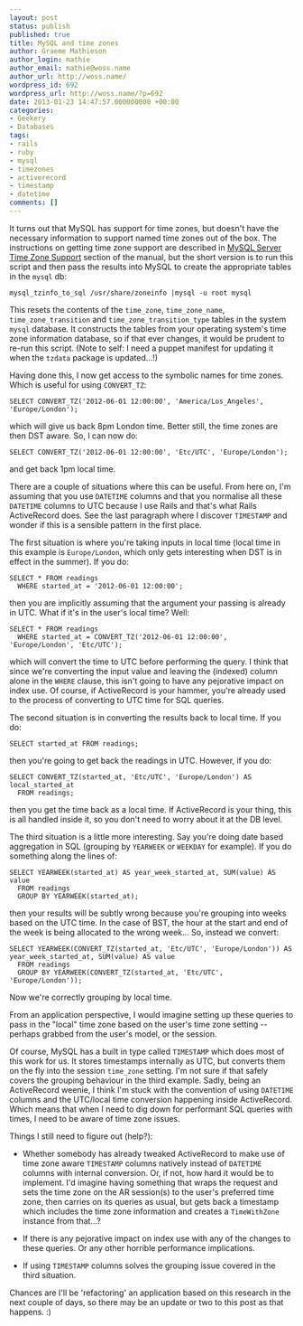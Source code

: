 ```yaml
---
layout: post
status: publish
published: true
title: MySQL and time zones
author: Graeme Mathieson
author_login: mathie
author_email: mathie@woss.name
author_url: http://woss.name/
wordpress_id: 692
wordpress_url: http://woss.name/?p=692
date: 2013-01-23 14:47:57.000000000 +00:00
categories:
- Geekery
- Databases
tags:
- rails
- ruby
- mysql
- timezones
- activerecord
- timestamp
- datetime
comments: []
---
```

It turns out that MySQL has support for time zones, but doesn't have the necessary information to support named time zones out of the box. The instructions on getting time zone support are described in [MySQL Server Time Zone Support](http://dev.mysql.com/doc/refman/5.5/en/time-zone-support.html) section of the manual, but the short version is to run this script and then pass the results into MySQL to create the appropriate tables in the `mysql` db:

    mysql_tzinfo_to_sql /usr/share/zoneinfo |mysql -u root mysql

This resets the contents of the `time_zone`, `time_zone_name`, `time_zone_transition` and `time_zone_transition_type` tables in the system `mysql` database. It constructs the tables from your operating system's time zone information database, so if that ever changes, it would be prudent to re-run this script. (Note to self: I need a puppet manifest for updating it when the `tzdata` package is updated...!)

Having done this, I now get access to the symbolic names for time zones. Which is useful for using `CONVERT_TZ`:

    SELECT CONVERT_TZ('2012-06-01 12:00:00', 'America/Los_Angeles', 'Europe/London');

which will give us back 8pm London time. Better still, the time zones are then DST aware. So, I can now do:

    SELECT CONVERT_TZ('2012-06-01 12:00:00', 'Etc/UTC', 'Europe/London');

and get back 1pm local time.

There are a couple of situations where this can be useful. From here on, I'm assuming that you use `DATETIME` columns and that you normalise all these `DATETIME` columns to UTC because I use Rails and that's what Rails ActiveRecord does. See the last paragraph where I discover `TIMESTAMP` and wonder if this is a sensible pattern in the first place.

The first situation is where you're taking inputs in local time (local time in this example is `Europe/London`, which only gets interesting when DST is in effect in the summer). If you do:

    SELECT * FROM readings
      WHERE started_at = '2012-06-01 12:00:00';

then you are implicitly assuming that the argument your passing is already in UTC. What if it's in the user's local time? Well:

    SELECT * FROM readings
      WHERE started_at = CONVERT_TZ('2012-06-01 12:00:00', 'Europe/London', 'Etc/UTC');

which will convert the time to UTC before performing the query. I think that since we're converting the input value and leaving the (indexed) column alone in the `WHERE` clause, this isn't going to have any pejorative impact on index use. Of course, if ActiveRecord is your hammer, you're already used to the process of converting to UTC time for SQL queries.

The second situation is in converting the results back to local time. If you do:

    SELECT started_at FROM readings;

then you're going to get back the readings in UTC. However, if you do:

    SELECT CONVERT_TZ(started_at, 'Etc/UTC', 'Europe/London') AS local_started_at
      FROM readings;

then you get the time back as a local time. If ActiveRecord is your thing, this is all handled inside it, so you don't need to worry about it at the DB level.

The third situation is a little more interesting. Say you're doing date based aggregation in SQL (grouping by `YEARWEEK` or `WEEKDAY` for example). If you do something along the lines of:

    SELECT YEARWEEK(started_at) AS year_week_started_at, SUM(value) AS value
      FROM readings
      GROUP BY YEARWEEK(started_at);

then your results will be subtly wrong because you're grouping into weeks based on the UTC time. In the case of BST, the hour at the start and end of the week is being allocated to the wrong week… So, instead we convert:

    SELECT YEARWEEK(CONVERT_TZ(started_at, 'Etc/UTC', 'Europe/London')) AS year_week_started_at, SUM(value) AS value
      FROM readings
      GROUP BY YEARWEEK(CONVERT_TZ(started_at, 'Etc/UTC', 'Europe/London'));

Now we're correctly grouping by local time.

From an application perspective, I would imagine setting up these queries to pass in the "local" time zone based on the user's time zone setting -- perhaps grabbed from the user's model, or the session.

Of course, MySQL has a built in type called `TIMESTAMP` which does most of this work for us. It stores timestamps internally as UTC, but converts them on the fly into the session `time_zone` setting. I'm not sure if that safely covers the grouping behaviour in the third example. Sadly, being an ActiveRecord weenie, I think I'm stuck with the convention of using `DATETIME` columns and the UTC/local time conversion happening inside ActiveRecord. Which means that when I need to dig down for performant SQL queries with times, I need to be aware of time zone issues.

Things I still need to figure out (help?):

* Whether somebody has already tweaked ActiveRecord to make use of time zone aware `TIMESTAMP` columns natively instead of `DATETIME` columns with internal conversion. Or, if not, how hard it would be to implement. I'd imagine having something that wraps the request and sets the time zone on the AR session(s) to the user's preferred time zone, then carries on its queries as usual, but gets back a timestamp which includes the time zone information and creates a `TimeWithZone` instance from that...?

* If there is any pejorative impact on index use with any of the changes to these queries. Or any other horrible performance implications.

* If using `TIMESTAMP` columns solves the grouping issue covered in the third situation.

Chances are I'll be 'refactoring' an application based on this research in the next couple of days, so there may be an update or two to this post as that happens. :)
